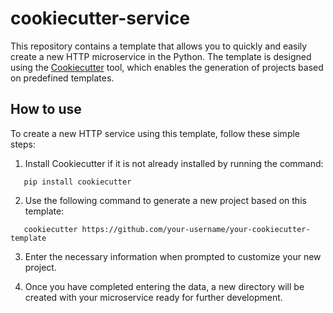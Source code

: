 # cookiecutter-service

This repository contains a template that allows you to quickly and easily create a new HTTP microservice in the Python. The template is designed using the [Cookiecutter](https://cookiecutter.readthedocs.io/en/2.0.2/) tool, which enables the generation of projects based on predefined templates.

## How to use

To create a new HTTP service using this template, follow these simple steps:

1. Install Cookiecutter if it is not already installed by running the command:

```shell
   pip install cookiecutter
```

2. Use the following command to generate a new project based on this template:

```shell
   cookiecutter https://github.com/your-username/your-cookiecutter-template
```

3. Enter the necessary information when prompted to customize your new project.

4. Once you have completed entering the data, a new directory will be created with your microservice ready for further development.
